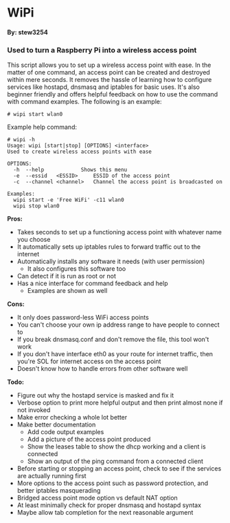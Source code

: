 # WiPi
#### By: stew3254

### Used to turn a Raspberry Pi into a wireless access point

This script allows you to set up a wireless access point with ease. In the matter of one command, an access point can be created and destroyed within mere seconds. It removes the hassle of learning how to configure services like hostapd, dnsmasq and iptables for basic uses. It's also beginner friendly and offers helpful feedback on how to use the command with command examples. The following is an example:

```
# wipi start wlan0
```

Example help command:

```
# wipi -h
Usage: wipi [start|stop] [OPTIONS] <interface>
Used to create wireless access points with ease

OPTIONS:
  -h  --help			Shows this menu
  -e  --essid	<ESSID>		ESSID of the access point
  -c  --channel	<channel>	Channel the access point is broadcasted on

Examples:
  wipi start -e 'Free WiFi' -c11 wlan0
  wipi stop wlan0
```

**Pros:**
* Takes seconds to set up a functioning access point with whatever name you choose
* It automatically sets up iptables rules to forward traffic out to the internet
* Automatically installs any software it needs (with user permission)
  * It also configures this software too
* Can detect if it is run as root or not
* Has a nice interface for command feedback and help
  * Examples are shown as well

**Cons:**
* It only does password-less WiFi access points
* You can't choose your own ip address range to have people to connect to
* If you break dnsmasq.conf and don't remove the file, this tool won't work
* If you don't have interface eth0 as your route for internet traffic, then you're SOL for internet access on the access point
* Doesn't know how to handle errors from other software well

**Todo:**
* Figure out why the hostapd service is masked and fix it
* Verbose option to print more helpful output and then print almost none if not invoked
* Make error checking a whole lot better
* Make better documentation
  * Add code output examples
  * Add a picture of the access point produced
  * Show the leases table to show the dhcp working and a client is connected
  * Show an output of the ping command from a connected client
* Before starting or stopping an access point, check to see if the services are actually running first
* More options to the access point such as password protection, and better iptables masquerading
* Bridged access point mode option vs default NAT option
* At least minimally check for proper dnsmasq and hostapd syntax
* Maybe allow tab completion for the next reasonable argument
